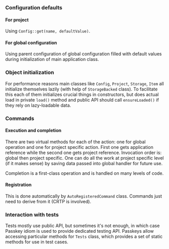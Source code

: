 ### Configuration defaults ###

#### For project ####

Using `Config::get(name, defaultValue)`.

#### For global configuration ####

Using parent configuration of global configuration filled with default values
during initialization of main application class.

### Object initialization ###

For performance reasons main classes like `Config`, `Project`, `Storage`, `Item`
all initialize themselves lazily (with help of `StorageBacked` class).  To
facilitate this each of them initializes crucial things in constructors, but
does actual load in private `load()` method and public API should call
`ensureLoaded()` if they rely on lazy-loadable data.

### Commands ###

#### Execution and completion ####

There are two virtual methods for each of the action: one for global operation
and one for project specific action.  First one gets application reference while
the second one gets project reference.  Invocation order is: global then project
specific.  One can do all the work at project specific level (if it makes sense)
by saving data passed into global handler for future use.

Completion is a first-class operation and is handled on many levels of code.

#### Registration ####

This is done automatically by `AutoRegisteredCommand` class.  Commands just need
to derive from it (CRTP is involved).

### Interaction with tests ###

Tests mostly use public API, but sometimes it's not enough, in which case
Passkey idiom is used to provide dedicated testing API.  Passkeys allow
accessing particular methods for `Tests` class, which provides a set of static
methods for use in test cases.
